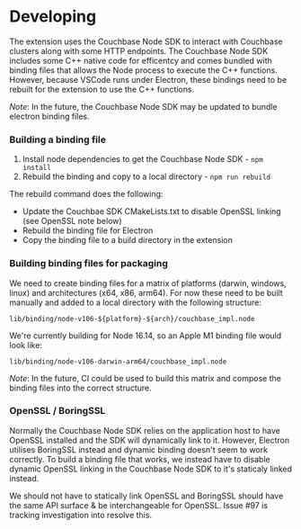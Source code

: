# Developing

The extension uses the Couchbase Node SDK to interact with Couchbase clusters along with some HTTP endpoints. The Couchbase Node SDK includes some C++ native code for efficentcy and comes bundled with binding files that allows the Node process to execute the C++ functions. However, because VSCode runs under Electron, these bindings need to be rebuilt for the extension to use the C++ functions.

*Note*: In the future, the Couchbase Node SDK may be updated to bundle electron binding files.

### Building a binding file

1. Install node dependencies to get the Couchbase Node SDK - `npm install`
2. Rebuild the binding and copy to a local directory - `npm run rebuild`

The rebuild command does the following:
- Update the Couchbae SDK CMakeLists.txt to disable OpenSSL linking (see OpenSSL note below)
- Rebuild the binding file for Electron
- Copy the binding file to a build directory in the extension


### Building binding files for packaging

We need to create binding files for a matrix of platforms (darwin, windows, linux) and architectures (x64, x86, arm64). For now these need to be built manually and added to a local directory with the following structure:

`lib/binding/node-v106-${platform}-${arch}/couchbase_impl.node`

We're currently building for Node 16.14, so an Apple M1 binding file would look like:

`lib/binding/node-v106-darwin-arm64/couchbase_impl.node`

*Note*: In the future, CI could be used to build this matrix and compose the binding files into the correct structure.


### OpenSSL / BoringSSL

Normally the Couchbase Node SDK relies on the application host to have OpenSSL installed and the SDK will dynamically link to it. However, Electron utilises BoringSSL instead and dynamic binding doesn't seem to work correctly. To build a binding file that works, we instead have to disable dynamic OpenSSL linking in the Couchbase Node SDK to it's staticaly linked instead.

We should not have to statically link OpenSSL and BoringSSL should have the same API surface & be interchangeable for OpenSSL. Issue #97 is tracking investigation into resolve this.
